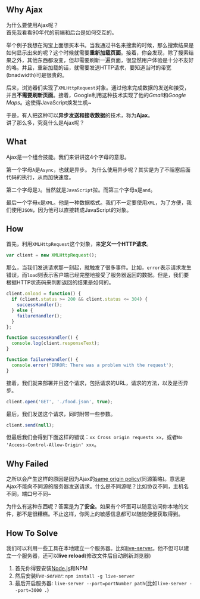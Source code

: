 ## Why Ajax
为什么要使用Ajax呢？  
首先我看看90年代的前端和后台是如何交互的。

举个例子我想在淘宝上面想买本书。当我通过书名来搜索的时候，那么搜索结果是如何显示出来的呢？这个时候就需要**重新加载页面**。接着，你会发现，除了搜索结果之外，其他东西都没变，但却需要刷新一遍页面，很显然用户体验是十分不友好的咯。并且，重新加载的话，就需要发送HTTP请求，要知道当时的带宽(bnadwidth)可是很贵的。

后来，浏览器们实现了`XMLHttpRequest`对象。通过他来完成数据的发送和接受，并且**不需要刷新页面**。接着，Google利用这种技术实现了他的*Gmail*和*Google Maps*。这使得JavaScript焕发生机~

于是，有人把这种可以**异步发送和接收数据**的技术，称为**Ajax**。  
讲了那么多，究竟什么是Ajax呢？

## What
Ajax是一个组合技能。我们来讲讲这4个字母的意思。

第一个字母`A`是`Async`，也就是异步。
为什么使用异步呢？其实是为了不阻塞后面代码的执行，从而加快速度。

第二个字母是`J`。当然就是`JavaScript`拉。而第三个字母`a`是`and`。

最后一个字母`x`是`XML`。他是一种数据格式。我们不一定要使用`XML`，为了方便，我们使用`JSON`，因为他可以直接转成JavaScript的对象。

## How
首先，利用`XMLHttpRequest`这个对象，来**定义一个HTTP请求**。
```javascript
var client = new XMLHttpRequest();
```
那么，当我们发送请求那一刻起，就触发了很多事件。比如，`error`表示请求发生错误，而`load`则表示客户端已经完整地接受了服务器返回的数据。但是，我们要根据HTTP状态码来判断返回的结果是如何的。

```javascript
client.onload = function() {
  if (client.status >= 200 && client.status <= 304) {
    successHandler();
  } else {
    failureHandler();
  }
};

function successHandler() {
  console.log(client.responseText);
}

function failureHandler() {
  console.error('ERROR: There was a problem with the request');
}
```

接着，我们就来部署并且这个请求，包括请求的URL，请求的方法，以及是否异步。
```javascript
client.open('GET', './food.json', true);
```
最后，我们发送这个请求，同时附带一些参数。
```javascript
client.send(null);
```

但最后我们会得到下面这样的错误：`xx Cross origin requests xx`，或者`No 'Access-Control-Allow-Origin' xxx`。

## Why Failed
之所以会产生这样的原因是因为Ajax的[same origin policy](https://developer.mozilla.org/en-US/docs/Web/Security/Same-origin_policy)(同源策略)。意思是Ajax不能向不同源的服务器发送请求。什么是不同源呢？比如协议不同，主机名不同，端口号不同~

为什么有这种东西呢？答案是为了**安全**。如果有个坏蛋可以随意访问你本地的文件，那不是很糟糕。不止这样，你网上的敏感信息都可以随随便便获取得到。

## How To Solve
我们可以利用一些工具在本地建立一个服务器。比如[live-server](https://www.npmjs.com/package/live-server)。他不但可以建立一个服务器，还可以**live reload**(修改文件后自动刷新浏览器)

1. 首先你得要安装[Node.js](https://nodejs.org/download/)和NPM
2. 然后安装*live-server*: `npm install -g live-server`
3. 最后开启服务器: `live-server --port=portNumber path`(比如`live-server --port=3000 .`)
